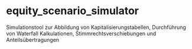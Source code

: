 # equity_scenario_simulator
Simulationstool zur Abbildung von Kapitalisierungstabellen, Durchführung von Waterfall Kalkulationen, Stimmrechtsverschiebungen und Anteilsübertragungen
